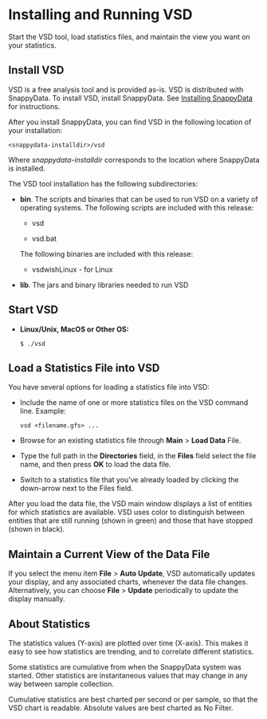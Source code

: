 # Installing and Running VSD


Start the VSD tool, load statistics files, and maintain the view you want on your statistics.

<a id="install-vsd"></a>
## Install VSD

VSD is a free analysis tool and is provided as-is. VSD is distributed with SnappyData. To install VSD, install SnappyData. See [Installing SnappyData](running_vsd.md) for instructions.

After you install SnappyData, you can find VSD in the following location of your installation:

```pre
<snappydata-installdir>/vsd
```

Where *snappydata-installdir* corresponds to the location where SnappyData is installed. 

The VSD tool installation has the following subdirectories:

-   **bin**. The scripts and binaries that can be used to run VSD on a variety of operating systems. The following scripts are included with this release:
    -   vsd

    -   vsd.bat

    The following binaries are included with this release:
    -   vsdwishLinux - for Linux

-   **lib**. The jars and binary libraries needed to run VSD

<a id="start-vsd"></a>

## Start VSD

-   **Linux/Unix, MacOS or Other OS:**

    ```pre 
    $ ./vsd
    ```

<a id="statistics-vsd"></a>

## Load a Statistics File into VSD

You have several options for loading a statistics file into VSD:

-   Include the name of one or more statistics files on the VSD command line. Example:

    ```pre
    vsd <filename.gfs> ...
    ```

-   Browse for an existing statistics file through **Main** > **Load Data** File.
-   Type the full path in the **Directories** field, in the **Files** field select the file name, and then press **OK** to load the data file.
-   Switch to a statistics file that you’ve already loaded by clicking the down-arrow next to the Files field.

After you load the data file, the VSD main window displays a list of entities for which statistics are available. VSD uses color to distinguish between entities that are still running (shown in green) and those that have stopped (shown in black).

<a id="current-view-datafile"></a>
## Maintain a Current View of the Data File

If you select the menu item **File** > **Auto Update**, VSD automatically updates your display, and any associated charts, whenever the data file changes. Alternatively, you can choose **File** > **Update** periodically to update the display manually.

<a id="about-statistics"></a>

## About Statistics

The statistics values (Y-axis) are plotted over time (X-axis). This makes it easy to see how statistics are trending, and to correlate different statistics.

Some statistics are cumulative from when the SnappyData system was started. Other statistics are instantaneous values that may change in any way between sample collection.

Cumulative statistics are best charted per second or per sample, so that the VSD chart is readable. Absolute values are best charted as No Filter.
